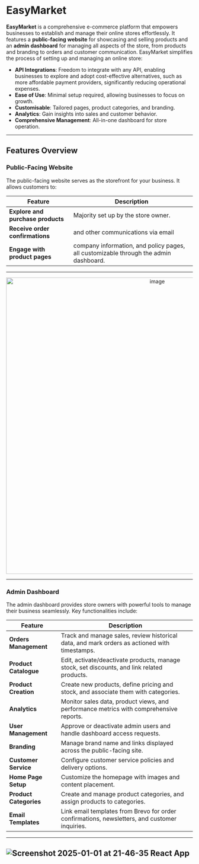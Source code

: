 # EasyMarket

**EasyMarket** is a comprehensive e-commerce platform that empowers businesses to establish and manage their online stores effortlessly. It features a **public-facing website** for showcasing and selling products and an **admin dashboard** for managing all aspects of the store, from products and branding to orders and customer communication.
EasyMarket simplifies the process of setting up and managing an online store:
- **API Integrations**: Freedom to integrate with any API, enabling businesses to explore and adopt cost-effective alternatives, such as more affordable payment providers, significantly reducing operational expenses.
- **Ease of Use**: Minimal setup required, allowing businesses to focus on growth.
- **Customisable**: Tailored pages, product categories, and branding.
- **Analytics**: Gain insights into sales and customer behavior.
- **Comprehensive Management**: All-in-one dashboard for store operation.

---

## **Features Overview**

### **Public-Facing Website**
The public-facing website serves as the storefront for your business. It allows customers to:

| **Feature**          | **Description**                                                                                           |
|-----------------------|-----------------------------------------------------------------------------------------------------------|
| **Explore and purchase products** | Majority set up by the store owner.              |
| **Receive order confirmations** | and other communications via email               |
| **Engage with product pages**  | company information, and policy pages, all customizable through the admin dashboard.                        |

---

<p align="center">
  <img src="https://github.com/user-attachments/assets/676cf1c9-053a-4274-a529-1a0af04392d4" alt="image" width="800">
</p>

---
### **Admin Dashboard**
The admin dashboard provides store owners with powerful tools to manage their business seamlessly. Key functionalities include:

| **Feature**          | **Description**                                                                                           |
|-----------------------|-----------------------------------------------------------------------------------------------------------|
| **Orders Management** | Track and manage sales, review historical data, and mark orders as actioned with timestamps.              |
| **Product Catalogue** | Edit, activate/deactivate products, manage stock, set discounts, and link related products.               |
| **Product Creation**  | Create new products, define pricing and stock, and associate them with categories.                        |
| **Analytics**         | Monitor sales data, product views, and performance metrics with comprehensive reports.                    |
| **User Management**   | Approve or deactivate admin users and handle dashboard access requests.                                   |
| **Branding**          | Manage brand name and links displayed across the public-facing site.                                      |
| **Customer Service**  | Configure customer service policies and delivery options.                                                |
| **Home Page Setup**   | Customize the homepage with images and content placement.                                                 |
| **Product Categories**| Create and manage product categories, and assign products to categories.                                  |
| **Email Templates**   | Link email templates from Brevo for order confirmations, newsletters, and customer inquiries.             |

---
![Screenshot 2025-01-01 at 21-46-35 React App](https://github.com/user-attachments/assets/d4e53645-6f2e-4bff-9131-aef3c586c429)
---
